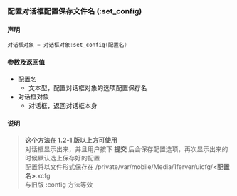 ### 配置对话框配置保存文件名 \(**:set\_config**\)


#### 声明
```lua
对话框对象 = 对话框对象:set_config(配置名)
```


#### 参数及返回值
- 配置名
    - 文本型，配置对话框对象的选项配置保存名
- 对话框对象
    - 对话框，返回对话框本身


#### 说明
> **这个方法在 1\.2\-1 版以上方可使用**  
> 对话框显示出来，并且用户按下 **提交** 后会保存配置选项，再次显示出来的时候默认选上保存好的配置  
> 配置将以文件形式保存在 /private/var/mobile/Media/1ferver/uicfg/**<配置名>**.xcfg  
> 与旧版 :config 方法等效  

